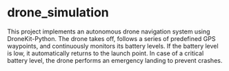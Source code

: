# drone_simulation
This project implements an autonomous drone navigation system using DroneKit-Python. The drone takes off, follows a series of predefined GPS waypoints, and continuously monitors its battery levels. If the battery level is low, it automatically returns to the launch point. In case of a critical battery level, the drone performs an emergency landing to prevent crashes.
